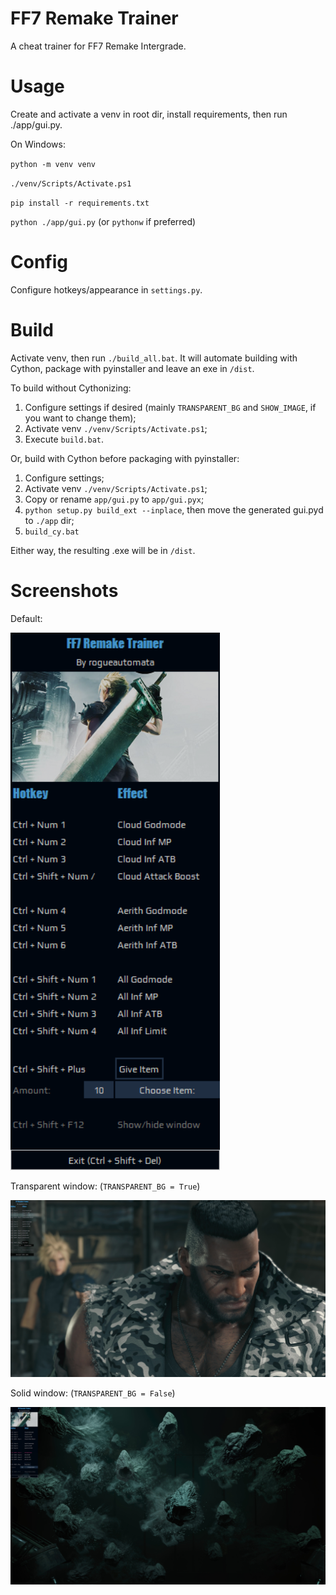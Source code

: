 # FF7 Remake Trainer

A cheat trainer for FF7 Remake Intergrade.

# Usage

Create and activate a venv in root dir, install requirements, then run ./app/gui.py.

On Windows:

`python -m venv venv`

`./venv/Scripts/Activate.ps1`

`pip install -r requirements.txt`

`python ./app/gui.py` (or `pythonw` if preferred)

# Config

Configure hotkeys/appearance in `settings.py`.

# Build

Activate venv, then run `./build_all.bat`. It will automate building with Cython, package with pyinstaller and leave an exe in `/dist`.

To build without Cythonizing:

1. Configure settings if desired (mainly `TRANSPARENT_BG` and `SHOW_IMAGE`, if you want to change them);
2. Activate venv `./venv/Scripts/Activate.ps1`;
3. Execute `build.bat`.

Or, build with Cython before packaging with pyinstaller:

1. Configure settings;
2. Activate venv `./venv/Scripts/Activate.ps1`;
3. Copy or rename `app/gui.py` to `app/gui.pyx`;
3. `python setup.py build_ext --inplace`, then move the generated gui.pyd to `./app` dir;
4. `build_cy.bat`

Either way, the resulting .exe will be in `/dist`.

# Screenshots

Default:

![Demo image](screens/demo.png)

Transparent window: (`TRANSPARENT_BG = True`)

![Demo image](screens/trans.jpg)

Solid window: (`TRANSPARENT_BG = False`)

![Demo image](screens/solid.jpg)

